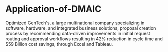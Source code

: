 # Application-of-DMAIC

Optimized GenTech's, a large multinational company specializing in software, hardware, and integrated business solutions, proposal creation process by recommending data-driven improvements in initial request routing and approval workflows resulting in 42% reduction in cycle time and $59 Billion cost savings, through Excel and Tableau.
